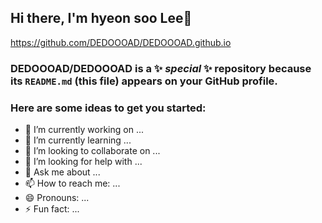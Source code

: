 ## Hi there, I'm hyeon soo Lee👋
https://github.com/DEDOOOAD/DEDOOOAD.github.io

### **DEDOOOAD/DEDOOOAD** is a ✨ _special_ ✨ repository because its `README.md` (this file) appears on your GitHub profile.

### **Here are some ideas to get you started:**

- 🔭 I’m currently working on ...
- 🌱 I’m currently learning ...
- 👯 I’m looking to collaborate on ...
- 🤔 I’m looking for help with ...
- 💬 Ask me about ...
- 📫 How to reach me: ...
- 😄 Pronouns: ...
- ⚡ Fun fact: ...

